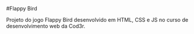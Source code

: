 #Flappy Bird

Projeto do jogo Flappy Bird desenvolvido em HTML, CSS e JS no curso de desenvolvimento web da Cod3r.